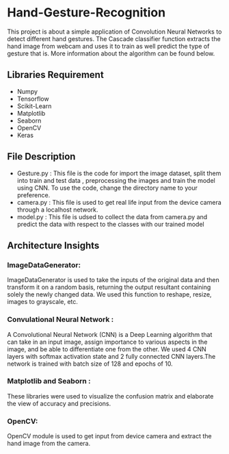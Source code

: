 # Hand-Gesture-Recognition
This project is about a simple application of Convolution Neural Networks to detect different hand gestures. The Cascade classifier function extracts the hand image from webcam and uses it to train as well predict the type of gesture that is. More information about the algorithm can be found below.

## **Libraries Requirement**

- Numpy
- Tensorflow
- Scikit-Learn
- Matplotlib
- Seaborn
- OpenCV
- Keras

## **File Description**

- Gesture.py : This file is the code for import the image dataset, split them into train and test data , preprocessing the images and train the model using CNN. To use the code, change the directory name to your preference.
- camera.py : This file is used to get real life input from the device camera through a localhost network.
- model.py : This file is udsed to collect the data from camera.py and predict the data with respect to the classes with our trained model

## **Architecture Insights**

### ImageDataGenerator: 
ImageDataGenerator is used to take the inputs of the original data and then transform it on a random basis, returning the output resultant containing solely the newly changed data. We used this function to reshape, resize, images to grayscale, etc.

### Convulational Neural Network : 
A Convolutional Neural Network (CNN) is a Deep Learning algorithm that can take in an input image, assign importance to various aspects in the image, and be able to differentiate one from the other. We used 4 CNN layers with softmax activation state and 2 fully connected CNN layers.The network is trained with batch size of 128 and epochs of 10.

### Matplotlib and Seaborn : 
These libraries were used to visualize the confusion matrix and elaborate the view of accuracy and precisions.

### OpenCV:
OpenCV module is used to get input from device camera and extract the hand image from the camera. 
